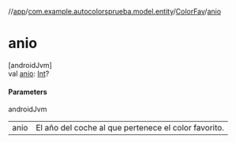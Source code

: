 //[app](../../../index.md)/[com.example.autocolorsprueba.model.entity](../index.md)/[ColorFav](index.md)/[anio](anio.md)

# anio

[androidJvm]\
val [anio](anio.md): [Int](https://kotlinlang.org/api/latest/jvm/stdlib/kotlin/-int/index.html)?

#### Parameters

androidJvm

| | |
|---|---|
| anio | El año del coche al que pertenece el color favorito. |
